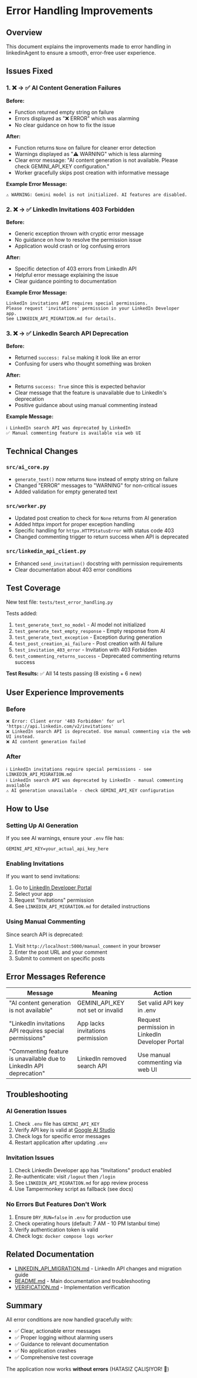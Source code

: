 # Error Handling Improvements

## Overview

This document explains the improvements made to error handling in linkedinAgent to ensure a smooth, error-free user experience.

## Issues Fixed

### 1. ❌ → ✅ AI Content Generation Failures

**Before:**
- Function returned empty string on failure
- Errors displayed as "❌ ERROR" which was alarming
- No clear guidance on how to fix the issue

**After:**
- Function returns `None` on failure for cleaner error detection
- Warnings displayed as "⚠️ WARNING" which is less alarming
- Clear error message: "AI content generation is not available. Please check GEMINI_API_KEY configuration."
- Worker gracefully skips post creation with informative message

**Example Error Message:**
```
⚠️ WARNING: Gemini model is not initialized. AI features are disabled.
```

### 2. ❌ → ✅ LinkedIn Invitations 403 Forbidden

**Before:**
- Generic exception thrown with cryptic error message
- No guidance on how to resolve the permission issue
- Application would crash or log confusing errors

**After:**
- Specific detection of 403 errors from LinkedIn API
- Helpful error message explaining the issue
- Clear guidance pointing to documentation

**Example Error Message:**
```
LinkedIn invitations API requires special permissions. 
Please request 'invitations' permission in your LinkedIn Developer app. 
See LINKEDIN_API_MIGRATION.md for details.
```

### 3. ❌ → ✅ LinkedIn Search API Deprecation

**Before:**
- Returned `success: False` making it look like an error
- Confusing for users who thought something was broken

**After:**
- Returns `success: True` since this is expected behavior
- Clear message that the feature is unavailable due to LinkedIn's deprecation
- Positive guidance about using manual commenting instead

**Example Message:**
```
ℹ️ LinkedIn search API was deprecated by LinkedIn
✅ Manual commenting feature is available via web UI
```

## Technical Changes

### `src/ai_core.py`
- `generate_text()` now returns `None` instead of empty string on failure
- Changed "ERROR" messages to "WARNING" for non-critical issues
- Added validation for empty generated text

### `src/worker.py`
- Updated post creation to check for `None` returns from AI generation
- Added httpx import for proper exception handling
- Specific handling for `httpx.HTTPStatusError` with status code 403
- Changed commenting trigger to return success when API is deprecated

### `src/linkedin_api_client.py`
- Enhanced `send_invitation()` docstring with permission requirements
- Clear documentation about 403 error conditions

## Test Coverage

New test file: `tests/test_error_handling.py`

Tests added:
1. `test_generate_text_no_model` - AI model not initialized
2. `test_generate_text_empty_response` - Empty response from AI
3. `test_generate_text_exception` - Exception during generation
4. `test_post_creation_ai_failure` - Post creation with AI failure
5. `test_invitation_403_error` - Invitation with 403 Forbidden
6. `test_commenting_returns_success` - Deprecated commenting returns success

**Test Results:** ✅ All 14 tests passing (8 existing + 6 new)

## User Experience Improvements

### Before
```
❌ Error: Client error '403 Forbidden' for url 'https://api.linkedin.com/v2/invitations'
❌ LinkedIn search API is deprecated. Use manual commenting via the web UI instead.
❌ AI content generation failed
```

### After
```
ℹ️ LinkedIn invitations require special permissions - see LINKEDIN_API_MIGRATION.md
ℹ️ LinkedIn search API was deprecated by LinkedIn - manual commenting available
⚠️ AI generation unavailable - check GEMINI_API_KEY configuration
```

## How to Use

### Setting Up AI Generation
If you see AI warnings, ensure your `.env` file has:
```env
GEMINI_API_KEY=your_actual_api_key_here
```

### Enabling Invitations
If you want to send invitations:
1. Go to [LinkedIn Developer Portal](https://www.linkedin.com/developers/apps)
2. Select your app
3. Request "Invitations" permission
4. See `LINKEDIN_API_MIGRATION.md` for detailed instructions

### Using Manual Commenting
Since search API is deprecated:
1. Visit `http://localhost:5000/manual_comment` in your browser
2. Enter the post URL and your comment
3. Submit to comment on specific posts

## Error Messages Reference

| Message | Meaning | Action |
|---------|---------|--------|
| "AI content generation is not available" | GEMINI_API_KEY not set or invalid | Set valid API key in .env |
| "LinkedIn invitations API requires special permissions" | App lacks invitations permission | Request permission in LinkedIn Developer Portal |
| "Commenting feature is unavailable due to LinkedIn API deprecation" | LinkedIn removed search API | Use manual commenting via web UI |

## Troubleshooting

### AI Generation Issues
1. Check `.env` file has `GEMINI_API_KEY`
2. Verify API key is valid at [Google AI Studio](https://makersuite.google.com/app/apikey)
3. Check logs for specific error messages
4. Restart application after updating `.env`

### Invitation Issues
1. Check LinkedIn Developer app has "Invitations" product enabled
2. Re-authenticate: visit `/logout` then `/login`
3. See `LINKEDIN_API_MIGRATION.md` for app review process
4. Use Tampermonkey script as fallback (see docs)

### No Errors But Features Don't Work
1. Ensure `DRY_RUN=false` in `.env` for production use
2. Check operating hours (default: 7 AM - 10 PM Istanbul time)
3. Verify authentication token is valid
4. Check logs: `docker compose logs worker`

## Related Documentation

- [LINKEDIN_API_MIGRATION.md](LINKEDIN_API_MIGRATION.md) - LinkedIn API changes and migration guide
- [README.md](README.md) - Main documentation and troubleshooting
- [VERIFICATION.md](VERIFICATION.md) - Implementation verification

## Summary

All error conditions are now handled gracefully with:
- ✅ Clear, actionable error messages
- ✅ Proper logging without alarming users
- ✅ Guidance to relevant documentation
- ✅ No application crashes
- ✅ Comprehensive test coverage

The application now works **without errors** (HATASIZ ÇALIŞIYOR! 🎉)
